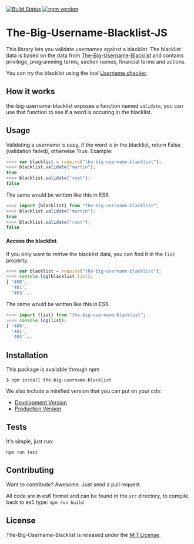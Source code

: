[![Build Status](https://travis-ci.org/marteinn/The-Big-Username-Blacklist-JS.svg?branch=master)](https://travis-ci.org/marteinn/the-big-username-blacklist-js)
[![npm version](https://badge.fury.io/js/the-big-username-blacklist.svg)](https://badge.fury.io/js/the-big-username-blacklist)

# The-Big-Username-Blacklist-JS

This library lets you validate usernames against a blacklist. The blacklist data is based on the data from [The-Big-Username-Blacklist](https://github.com/marteinn/The-Big-Username-Blacklist) and contains privilege, programming terms, section names, financial terms and actions.

You can try the blacklist using the tool [Username checker](http://marteinn.github.io/The-Big-Username-Blacklist-JS/).


## How it works

the-big-username-blacklist exposes a function named `validate`, you can use that function to see if a word is occuring in the blacklist.


## Usage

Validating a username is easy, if the word is in the blacklist, return False (validation failed), otherwise True. Example:

```javascript
>>>> var blacklist = require("the-big-username-blacklist");
>>>> blacklist.validate("martin");
true
>>>> blacklist.validate("root");
false
```


The same would be written like this in ES6.

```javascript
>>>> import {blacklist} from "the-big-username-blacklist";
>>>> blacklist.validate("martin");
true
>>>> blacklist.validate("root");
false
```

#### Access the blacklist

If you only want to retrive the blacklist data, you can find it in the `list` property.

```javascript
>>>> var blacklist = require("the-big-username-blacklist");
>>>> console.log(blacklist.list);
[ '400',
  '401',
  '403'...
```

The same would be written like this in ES6.

```javascript
>>>> import {list} from "the-big-username-blacklist";
>>>> console.log(list);
[ '400',
  '401',
  '403'...
```


## Installation

This package is available through npm

    $ npm install the-big-username-blacklist


We also include a minified version that you can put on your cdn:

- [Development Version](https://raw.githubusercontent.com/marteinn/The-Big-Username-Blacklist-JS/develop/dist/the-big-username-blacklist.min.js)
- [Production Version](https://raw.githubusercontent.com/marteinn/The-Big-Username-Blacklist-JS/master/dist/the-big-username-blacklist.min.js)


## Tests

It's simple, just run:

    npm run test


## Contributing

Want to contribute? Awesome. Just send a pull request.

All code are in es6 format and can be found in the `src` directory, to compile back to es5 type: `npm run build`


## License

The-Big-Username-Blacklist is released under the [MIT License](http://www.opensource.org/licenses/MIT).
